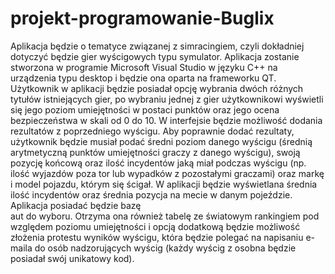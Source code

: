 # projekt-programowanie-Buglix   
Aplikacja będzie o tematyce związanej z simracingiem, czyli dokładniej dotyczyć będzie gier wyścigowych typu symulator. Aplikacja zostanie stworzona w programie Microsoft Visual Studio w języku C++ na urządzenia typu desktop i będzie ona oparta na frameworku QT.   
Użytkownik w aplikacji będzie posiadał opcję wybrania dwóch różnych tytułów istniejących gier, po wybraniu jednej z gier użytkownikowi wyświetli się jego poziom umiejętności w postaci punktów oraz jego ocena bezpieczeństwa w skali od 0 do 10. 
W interfejsie będzie możliwość dodania rezultatów z poprzedniego wyścigu. Aby poprawnie dodać rezultaty, użytkownik będzie musiał podać średni poziom danego wyścigu (średnią arytmetyczną punktów umiejętności graczy z danego wyścigu), swoją pozycję końcową oraz ilość incydentów jaką miał podczas wyścigu (np. ilość wyjazdów poza tor lub wypadków z pozostałymi graczami) oraz markę i model pojazdu, którym się ścigał.
W aplikacji będzie wyświetlana średnia ilość incydentów oraz średnia pozycja na mecie w danym pojeździe. Aplikacja posiadać będzie bazę    
aut do wyboru. Otrzyma ona również tabelę ze światowym rankingiem pod względem poziomu umiejętności i opcją dodatkową będzie możliwość złożenia protestu wyników wyścigu, która będzie polegać na napisaniu e-maila do osób  nadzorujących wyścig (każdy wyścig z osobna będzie posiadał swój unikatowy kod). 
